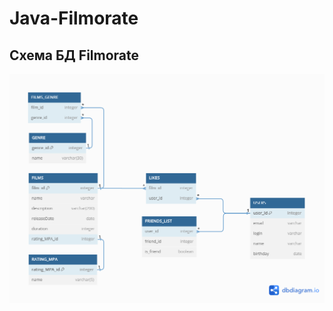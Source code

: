# Java-Filmorate

## Схема БД Filmorate
<picture>
    <img src="https://github.com/MishanyaCh/java-filmorate/blob/sprint-11-midline/Filmorate%20DB%20scheme.png">
</picture>


